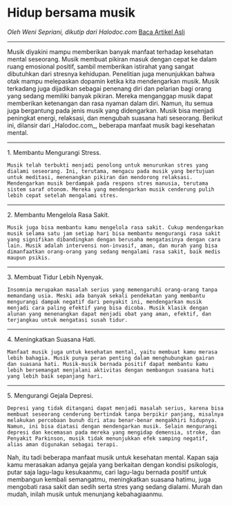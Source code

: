 # Hidup bersama musik

_Oleh Weni Sepriani, dikutip dari Halodoc.com_
[Baca Artikel Asli](https://www.halodoc.com/artikel/gemar-musik-ini-manfaatnya-untuk-kesehatan-mental "artikel asli")
<hr>
    Musik diyakini mampu memberikan banyak manfaat terhadap kesehatan mental seseorang. Musik membuat pikiran masuk dengan cepat ke dalam ruang emosional positif, sambil memberikan istirahat yang sangat dibutuhkan dari stresnya kehidupan. Penelitian juga menunjukkan bahwa otak mampu melepaskan dopamin ketika kita mendengarkan musik. Musik terkadang juga dijadikan sebagai penenang diri dan pelarian bagi orang yang sedang memiliki banyak pikiran. Mereka menganggap musik dapat memberikan ketenangan dan rasa nyaman dalam diri. Namun, itu semua juga bergantung pada jenis musik yang didengarkan. Musik bisa menjadi peningkat energi, relaksasi, dan mengubah suasana hati seseorang. Berikut ini, dilansir dari _Halodoc.com_, beberapa manfaat musik bagi kesehatan mental.
<hr>
1.  Membantu Mengurangi Stress.

    Musik telah terbukti menjadi penolong untuk menurunkan stres yang dialami seseorang. Ini, terutama, mengacu pada musik yang bertujuan untuk meditasi, menenangkan pikiran dan mendorong relaksasi. Mendengarkan musik berdampak pada respons stres manusia, terutama sistem saraf otonom. Mereka yang mendengarkan musik cenderung pulih lebih cepat setelah mengalami stres. 
<hr>
2. Membantu Mengelola Rasa Sakit.

    Musik juga bisa membantu kamu mengelola rasa sakit. Cukup mendengarkan musik selama satu jam setiap hari bisa membantu mengurangi rasa sakit yang signifikan dibandingkan dengan berusaha mengatasinya dengan cara lain. Musik adalah intervensi non-invasif, aman, dan murah yang bisa dimanfaatkan orang-orang yang sedang mengalami rasa sakit, baik medis maupun psikis. 
<hr>
3. Membuat Tidur Lebih Nyenyak.

    Insomnia merupakan masalah serius yang memengaruhi orang-orang tanpa memandang usia. Meski ada banyak sekali pendekatan yang membantu mengurangi dampak negatif dari penyakit ini, mendengarkan musik menjadi cara paling efektif yang bisa dicoba. Musik klasik dengan alunan yang menenangkan dapat menjadi obat yang aman, efektif, dan terjangkau untuk mengatasi susah tidur. 
<hr>
4. Meningkatkan Suasana Hati.

    Manfaat musik juga untuk kesehatan mental, yaitu membuat kamu merasa lebih bahagia. Musik punya peran penting dalam menghubungkan gairan dan suasana hati. Musik-musik bernada positif dapat membantu kamu lebih bersemangat menjalani aktivitas dengan membangun suasana hati yang lebih baik sepanjang hari. 
<hr>
5. Mengurangi Gejala Depresi.

    Depresi yang tidak ditangani dapat menjadi masalah serius, karena bisa membuat seseorang cenderung bertindak tanpa berpikir panjang, misalnya melakukan percobaan bunuh diri atau benar-benar mengakhiri hidupnya. Namun, ini bisa diatasi dengan mendengarkan musik. Selain mengurangi depresi dan kecemasan pada mereka yang mengidap demensia, stroke, dan Penyakit Parkinson, musik tidak menunjukkan efek samping negatif, alias aman digunakan sebagai terapi. 

Nah, itu tadi beberapa manfaat musik untuk kesehatan mental. Kapan saja kamu merasakan adanya gejala yang berkaitan dengan kondisi psikologis, putar saja lagu-lagu kesukaanmu, cari lagu-lagu bernada positif untuk membangun kembali semangatmu, meningkatkan suasana hatimu, juga mengobati rasa sakit dan sedih serta stres yang sedang dialami. Murah dan mudah, inilah musik untuk menunjang kebahagiaanmu. 
